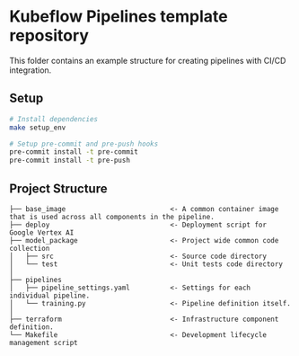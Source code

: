 # Kubeflow Pipelines template repository

This folder contains an example structure for creating pipelines with CI/CD integration.

## Setup
```sh
# Install dependencies
make setup_env

# Setup pre-commit and pre-push hooks
pre-commit install -t pre-commit
pre-commit install -t pre-push
```

## Project Structure

```
├── base_image                          <- A common container image that is used across all components in the pipeline.
├── deploy                              <- Deployment script for Google Vertex AI
├── model_package                       <- Project wide common code collection
│   ├── src                             <- Source code directory
│   └── test                            <- Unit tests code directory
│
├── pipelines
│   ├── pipeline_settings.yaml          <- Settings for each individual pipeline.
│   └── training.py                     <- Pipeline definition itself.
│
├── terraform                           <- Infrastructure component definition.
└── Makefile                            <- Development lifecycle management script
```
